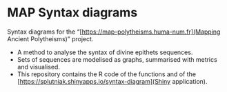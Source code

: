 # MAP Syntax diagrams

Syntax diagrams for the “[https://map-polytheisms.huma-num.fr](Mapping Ancient Polytheisms)” project.

* A method to analyse the syntax of divine epithets sequences.
* Sets of sequences are modelised as graphs, summarised with metrics and visualised.
* This repository contains the R code of the functions and of the [https://splutniak.shinyapps.io/syntax-diagram](Shiny application).



